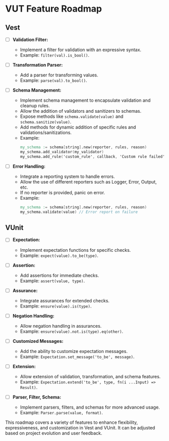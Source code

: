 # VUT Feature Roadmap

## Vest

- [ ] **Validation Filter:**
  - Implement a filter for validation with an expressive syntax.
  - Example: `filter(val).is_bool()`.

- [ ] **Transformation Parser:**
  - Add a parser for transforming values.
  - Example: `parse(val).to_bool()`.

- [ ] **Schema Management:**
  - Implement schema management to encapsulate validation and cleanup rules.
  - Allow the addition of validators and sanitizers to schemas.
  - Expose methods like `schema.validate(value)` and `schema.sanitize(value)`.
  - Add methods for dynamic addition of specific rules and validations/sanitizations.
  - Example:
    ```v
    my_schema := schema[string].new(reporter, rules, reason)
    my_schema.add_validator(my_validator)
    my_schema.add_rule('custom_rule', callback, 'Custom rule failed')
    ```

- [ ] **Error Handling:**
  - Integrate a reporting system to handle errors.
  - Allow the use of different reporters such as Logger, Error, Output, etc.
  - If no reporter is provided, panic on error.
  - Example:
    ```v
    my_schema := schema[string].new(reporter, rules, reason)
    my_schema.validate(value) // Error report on failure
    ```

## VUnit

- [ ] **Expectation:**
  - Implement expectation functions for specific checks.
  - Example: `expect(value).to_be(type)`.

- [ ] **Assertion:**
  - Add assertions for immediate checks.
  - Example: `assert(value, type)`.

- [ ] **Assurance:**
  - Integrate assurances for extended checks.
  - Example: `ensure(value).is(type)`.

- [ ] **Negation Handling:**
  - Allow negation handling in assurances.
  - Example: `ensure(value).not.is(type).eq(other)`.

- [ ] **Customized Messages:**
  - Add the ability to customize expectation messages.
  - Example: `Expectation.set_message('to_be', message)`.

- [ ] **Extension:**
  - Allow extension of validation, transformation, and schema features.
  - Example: `Expectation.extend('to_be', type, fn(i ...Input) => Result)`.

- [ ] **Parser, Filter, Schema:**
  - Implement parsers, filters, and schemas for more advanced usage.
  - Example: `Parser.parse(value, format)`.

This roadmap covers a variety of features to enhance flexibility, expressiveness, and customization in Vest and VUnit. It can be adjusted based on project evolution and user feedback.
